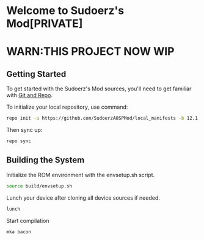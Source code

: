 # Welcome to Sudoerz's Mod[PRIVATE]

# WARN:THIS PROJECT NOW WIP

 Getting Started
---------------
To get started with the Sudoerz's Mod sources, you'll need to get
familiar with [Git and Repo](https://source.android.com/setup/build/downloading).

To initialize your local repository, use command:

```bash
repo init -u https://github.com/SudoerzAOSPMod/local_manifests -b 12.1
```

Then sync up:

```bash
repo sync
```

Building the System
-------------------
 Initialize the ROM environment with the envsetup.sh script.

```bash
source build/envsetup.sh
```
Lunch your device after cloning all device sources if needed.
```bash
lunch
```
Start compilation
```bash
mka bacon
```
